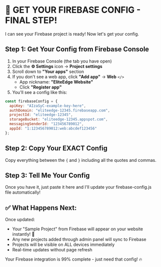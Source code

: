 # 🚀 GET YOUR FIREBASE CONFIG - FINAL STEP!

I can see your Firebase project is ready! Now let's get your config.

## Step 1: Get Your Config from Firebase Console

1. In your Firebase Console (the tab you have open)
2. Click the **⚙️ Settings** icon → **Project settings**
3. Scroll down to **"Your apps"** section
4. If you don't see a web app, click **"Add app"** → **Web** `</>`
   - App nickname: **"EliteEdge Website"**
   - Click **"Register app"**
5. You'll see a config like this:

```javascript
const firebaseConfig = {
  apiKey: "AIzaSyC-example-key-here",
  authDomain: "eliteedge-12345.firebaseapp.com",
  projectId: "eliteedge-12345", 
  storageBucket: "eliteedge-12345.appspot.com",
  messagingSenderId: "123456789012",
  appId: "1:123456789012:web:abcdef123456"
};
```

## Step 2: Copy Your EXACT Config

Copy everything between the `{` and `}` including all the quotes and commas.

## Step 3: Tell Me Your Config

Once you have it, just paste it here and I'll update your firebase-config.js file automatically!

## ✅ What Happens Next:

Once updated:
- Your "Sample Project" from Firebase will appear on your website instantly! 🎉
- Any new projects added through admin panel will sync to Firebase
- Projects will be visible on ALL devices immediately
- Real-time updates without page refresh

Your Firebase integration is 99% complete - just need that config! 🔥
